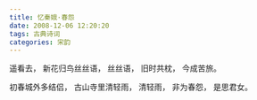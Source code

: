 ```yaml
---
title: 忆秦娥·春怨
date: 2008-12-06 12:20:20
tags: 古典诗词
categories: 宋韵
---
```

遥看去，
新花归鸟丝丝语，
丝丝语，
旧时共枕，
今成苦旅。

初春城外多结侣，
古山寺里清轻雨，
清轻雨，
非为春怨，
是思君女。